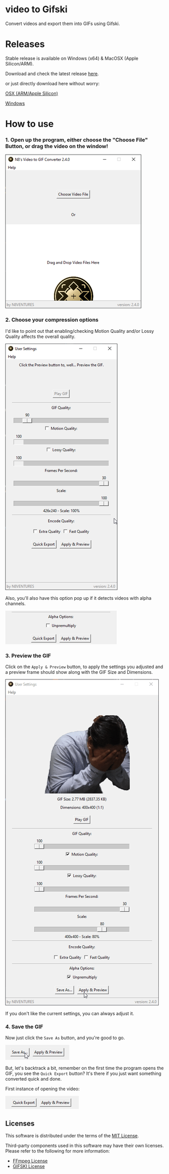 # video to Gifski
Convert videos and export them into GIFs using Gifski.

# Releases
Stable release is available on Windows (x64) & MacOSX (Apple Silicon/ARM).

Download and check the latest release [here](https://github.com/n8ventures/video-to-gifski/releases/latest).

or just directly download here without worry:

[OSX (ARM/Apple Silicon)](https://github.com/n8ventures/video-to-gifski/releases/latest/download/MacOS.-.N8.Video.To.Gifski.dmg)

[Windows](https://github.com/n8ventures/video-to-gifski/releases/latest/download/N8.s.Video.To.Gifski.exe)

# How to use

### 1. Open up the program, either choose the "Choose File" Button, or drag the video on the window!

![Main Menu](docs/howto/1.png)

### 2. Choose your compression options
I'd like to point out that enabling/checking Motion Quality and/or Lossy Quality affects the overall quality.

![Settings Menu](docs/howto/2.png)

Also, you'll also have this option pop up if it detects videos with alpha channels.

![Preunmultiply Filter](docs/howto/2b.png)

### 3. Preview the GIF
Click on the `Apply & Preview` button, to apply the settings you adjusted and a preview frame should show along with the GIF Size and Dimensions.

![Settings Menu with Preview](docs/howto/3.gif)

If you don't like the current settings, you can always adjust it.

### 4. Save the GIF
Now just click the `Save As` button, and you're good to go.

![Save As Button](docs/howto/4a.png)

But, let's backtrack a bit, remember on the first time the program opens the GIF, you see the `Quick Export` button? It's there if you just want something converted quick and done.

First instance of opening the video:

![Quick Export Button](docs/howto/4b.png)


## Licenses

This software is distributed under the terms of the [MIT License](LICENSE).

Third-party components used in this software may have their own licenses. 
Please refer to the following for more information:

- [FFmpeg License](https://ffmpeg.org/legal.html)
- [GIFSKI License](https://gif.ski/license.html)
